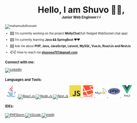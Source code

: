 <!--
**shuvooa707/shuvooa707** is a ✨ _special_ ✨ repository because its `README.md` (this file) appears on your GitHub profile.

Here are some ideas to get you started:

- 🔭 I’m currently working on ...
- 🌱 I’m currently learning ...
- 👯 I’m looking to collaborate on ...
- 🤔 I’m looking for help with ...
- 💬 Ask me about ...
- 📫 How to reach me: ...
- 😄 Pronouns: ...
- ⚡ Fun fact: ...
-->

<h1 align="center" style="margin-bottom:0px;">Hello, I am Shuvo 🙂🙂, <small><small></h1>
<h3 align="center" style="margin-top:0px;"> Junior Web Engineer⚡⚡ </h3>

<p align="left"> 
  <img src="https://komarev.com/ghpvc/?username=mahamudulhossain&label=Profile%20views&color=0e75b6&style=flat" alt="mahamudulhossain" /> 
</p>



- 🔭🔭 I’m currently working on the project **MollyChat**(full-fledged WebSocket chat app)

- 🌱🌱 I’m currently learning **Java && SpringBoot ❤️❤️**

- 💬💬 Ask me about **PHP, Java, JavaScript, Laravel, MySQL, VueJs, ReactJs and NextJs**

- 📫📫 How to reach me **shuvooa707@gmail.com**

<h3 align="left">Connect with me:</h3>
<p align="left">
  <a href="https://www.linkedin.com/in/shuvooa707" target="blank">
    <img align="center" src="https://upload.wikimedia.org/wikipedia/commons/c/ca/LinkedIn_logo_initials.png" alt="LinkedIn" height="30" width="40"  />
  </a>
</p>

<h3 align="left">Languages and Tools:</h3>
<p align="left"> 
  <a href="https://www.java.com" target="_blank" rel="noreferrer"> 
    <img src="https://raw.githubusercontent.com/devicons/devicon/master/icons/java/java-original.svg" alt="java" width="40" height="40"/> 
  </a>
  
  <a href="https://reactjs.org/" target="_blank" rel="noreferrer"> 
    <img src="https://upload.wikimedia.org/wikipedia/commons/a/a7/React-icon.svg" alt="React.Js" width="40" height="40"/> 
  </a>
  
  <a href="https://nodejs.org/en/" target="_blank" rel="noreferrer"> 
    <img src="https://upload.wikimedia.org/wikipedia/commons/d/d9/Node.js_logo.svg" alt="Node.Js" width="40" height="40"/> 
  </a>

  <a style="background:white; display:inline-block;" href="https://nextjs.org/" target="_blank" rel="noreferrer"> 
    <img src="https://velog.velcdn.com/images/tjseocld/post/10238718-d9c5-4fb7-a038-e38d221572ed/nextjs.png" alt="Next.Js" width="40" height="40"/> 
  </a>

  <a href="https://developer.mozilla.org/en-US/docs/Web/JavaScript" target="_blank" rel="noreferrer"> 
    <img src="https://raw.githubusercontent.com/devicons/devicon/master/icons/javascript/javascript-original.svg" alt="javascript" width="40" height="40"/> 
  </a> 

  <a href="https://laravel.com/" target="_blank" rel="noreferrer"> 
    <img src="https://raw.githubusercontent.com/devicons/devicon/master/icons/laravel/laravel-plain-wordmark.svg" alt="laravel" width="40" height="40"/> 
  </a> 
  <a href="https://www.mysql.com/" target="_blank" rel="noreferrer"> 
    <img src="https://raw.githubusercontent.com/devicons/devicon/master/icons/mysql/mysql-original-wordmark.svg" alt="mysql" width="40" height="40"/> 
  </a> 
  <a href="https://www.php.net" target="_blank" rel="noreferrer"> 
    <img src="https://raw.githubusercontent.com/devicons/devicon/master/icons/php/php-original.svg" alt="php" width="40" height="40"/> 
  </a> 
  <a href="https://vuejs.org/" target="_blank" rel="noreferrer"> 
    <img src="https://raw.githubusercontent.com/devicons/devicon/master/icons/vuejs/vuejs-original-wordmark.svg" alt="vuejs" width="40" height="40"/> 
  </a> 
</p>


<h3 align="left">IDEs:</h3>
  <a href="https://www.w3schools.com/css/" target="_blank" rel="noreferrer"> 
    <img src="https://upload.wikimedia.org/wikipedia/commons/c/c9/PhpStorm_Icon.svg" alt="PHPStorm" width="40" height="40"/> 
  </a>
  <a href="https://www.w3schools.com/css/" target="_blank" rel="noreferrer"> 
    <img src="https://upload.wikimedia.org/wikipedia/commons/9/9a/Visual_Studio_Code_1.35_icon.svg" alt="VScode" width="40" height="40"/> 
  </a>
  <a href="https://www.w3schools.com/css/" target="_blank" rel="noreferrer"> 
    <img src="https://upload.wikimedia.org/wikipedia/commons/9/9c/IntelliJ_IDEA_Icon.svg" alt="intellij" width="40" height="40"/> 
  </a>
